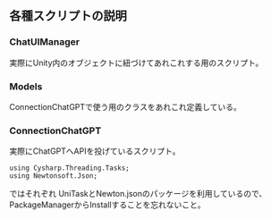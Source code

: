 ## 各種スクリプトの説明

### ChatUIManager
実際にUnity内のオブジェクトに紐づけてあれこれする用のスクリプト。

### Models
ConnectionChatGPTで使う用のクラスをあれこれ定義している。

### ConnectionChatGPT
実際にChatGPTへAPIを投げているスクリプト。
```
using Cysharp.Threading.Tasks;
using Newtonsoft.Json;
```
ではそれぞれ
UniTaskとNewton.jsonのパッケージを利用しているので、PackageManagerからInstallすることを忘れないこと。